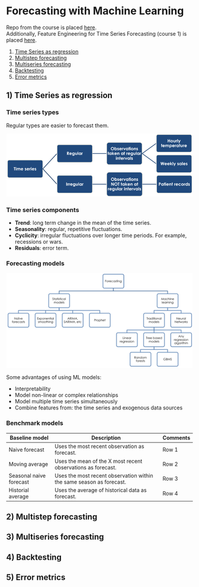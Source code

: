 # Forecasting with Machine Learning

Repo from the course is placed [here](https://github.com/trainindata/forecasting-with-machine-learning).     
Additionally, Feature Engineering for Time Series Forecasting (course 1) is placed [here](https://github.com/razielar/feature_engineering_ts_forecasting?tab=readme-ov-file).

1. [Time Series as regression](#one)
2. [Multistep forecasting](#two)
3. [Multiseries forecasting](#three)
4. [Backtesting](#four)
5. [Error metrics](#five)

## 1) <a id='one'></a> Time Series as regression

### Time series types

Regular types are easier to forecast them.

<div align="center">
<img src="https://github.com/razielar/forecasting_with_ML/blob/main/img/time_series_types.png" alt="logo"></img>
</div>

### Time series components

* **Trend**: long term change in the mean of the time series.
* **Seasonality**: regular, repetitive fluctuations.
* **Cyclicity**: irregular fluctuations over longer time periods. For example, recessions or wars.
* **Residuals**: error term.

### Forecasting models

<div align="center">
<img src="https://github.com/razielar/forecasting_with_ML/blob/main/img/forecasting_models.png" alt="logo"></img>
</div>

Some advantages of using ML models: 
* Interpretability
* Model non-linear or complex relationships
* Model multiple time series simultaneously
* Combine features from: the time series and exogenous data sources

### Benchmark models

| Baseline model | Description | Comments |
|----------|----------|----------|
| Naive forecast          | Uses the most recent observation as forecast.                           | Row 1    |
| Moving average          | Uses the mean of the X most recent observations as forecast.            | Row 2    |
| Seasonal naive forecast | Uses the most recent observation within the same season as forecast.    | Row 3    |
| Historial average       | Uses the average of historical data as forecast.                        | Row 4    |

## 2) <a id='two'></a> Multistep forecasting

## 3) <a id='three'></a> Multiseries forecasting

## 4) <a id='four'></a> Backtesting

## 5) <a id='five'></a> Error metrics
